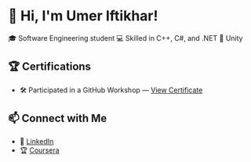 # 👋 Hi, I'm Umer Iftikhar!

🎓 Software Engineering student
💻 Skilled in C++, C#, and .NET
🚀 Unity 

## 🏆 Certifications
- 🛠 Participated in a GitHub Workshop — [View Certificate](./github-workshop-certificate.png)

## 📫 Connect with Me
- 🔗 [LinkedIn](https://www.linkedin.com/in/umer-iftikhar-388677328)
- 🏆 [Coursera](https://www.coursera.org/user/8dc29b2ae0f1827991959ec1e9ccdbba)



